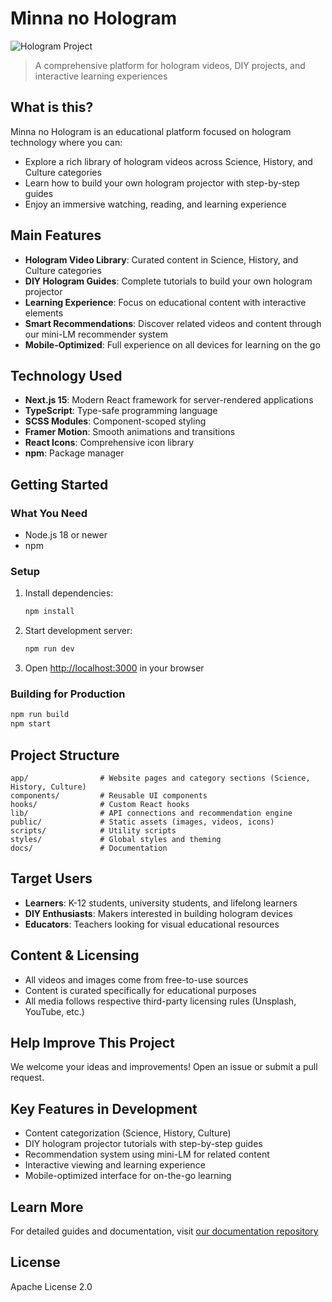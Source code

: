# Minna no Hologram

![Hologram Project](https://images.unsplash.com/photo-1621075160523-b936ad96132a?auto=format&fit=crop&w=1200&h=400)

> A comprehensive platform for hologram videos, DIY projects, and interactive learning experiences

## What is this?

Minna no Hologram is an educational platform focused on hologram technology where you can:
- Explore a rich library of hologram videos across Science, History, and Culture categories
- Learn how to build your own hologram projector with step-by-step guides
- Enjoy an immersive watching, reading, and learning experience

## Main Features

- **Hologram Video Library**: Curated content in Science, History, and Culture categories
- **DIY Hologram Guides**: Complete tutorials to build your own hologram projector
- **Learning Experience**: Focus on educational content with interactive elements
- **Smart Recommendations**: Discover related videos and content through our mini-LM recommender system
- **Mobile-Optimized**: Full experience on all devices for learning on the go

## Technology Used

- **Next.js 15**: Modern React framework for server-rendered applications
- **TypeScript**: Type-safe programming language
- **SCSS Modules**: Component-scoped styling
- **Framer Motion**: Smooth animations and transitions
- **React Icons**: Comprehensive icon library
- **npm**: Package manager

## Getting Started

### What You Need
- Node.js 18 or newer
- npm

### Setup
1. Install dependencies:
   ```bash
   npm install
   ```

2. Start development server:
   ```bash
   npm run dev
   ```

3. Open [http://localhost:3000](http://localhost:3000) in your browser

### Building for Production
```bash
npm run build
npm start
```

## Project Structure

```
app/                # Website pages and category sections (Science, History, Culture)
components/         # Reusable UI components
hooks/              # Custom React hooks
lib/                # API connections and recommendation engine
public/             # Static assets (images, videos, icons)
scripts/            # Utility scripts
styles/             # Global styles and theming
docs/               # Documentation
```

## Target Users

- **Learners**: K-12 students, university students, and lifelong learners
- **DIY Enthusiasts**: Makers interested in building hologram devices
- **Educators**: Teachers looking for visual educational resources

## Content & Licensing

- All videos and images come from free-to-use sources
- Content is curated specifically for educational purposes
- All media follows respective third-party licensing rules (Unsplash, YouTube, etc.)

## Help Improve This Project

We welcome your ideas and improvements! Open an issue or submit a pull request.

## Key Features in Development

- Content categorization (Science, History, Culture)
- DIY hologram projector tutorials with step-by-step guides
- Recommendation system using mini-LM for related content
- Interactive viewing and learning experience
- Mobile-optimized interface for on-the-go learning

## Learn More

For detailed guides and documentation, visit [our documentation repository](https://github.com/hungkhanh0709/minna-no-hologram-docs)

## License

Apache License 2.0
